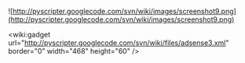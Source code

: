 ![http://pyscripter.googlecode.com/svn/wiki/images/screenshot9.png](http://pyscripter.googlecode.com/svn/wiki/images/screenshot9.png)

&lt;wiki:gadget url="http://pyscripter.googlecode.com/svn/wiki/files/adsense3.xml" border="0" width="468" height="60" /&gt;